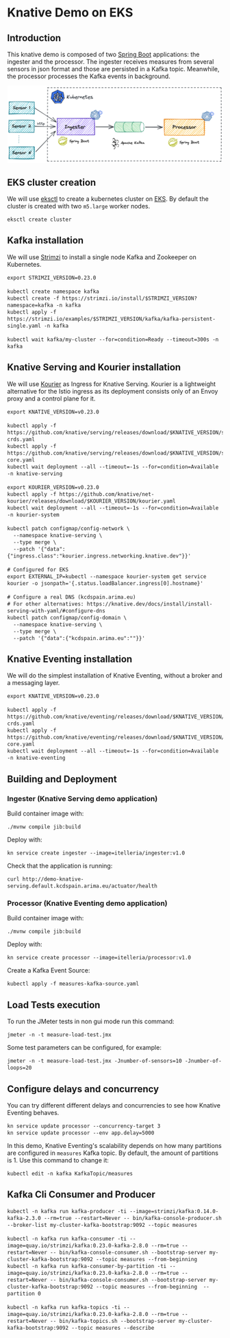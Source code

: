 # Knative Demo on EKS

## Introduction

This knative demo is composed of two [Spring Boot](https://spring.io/projects/spring-boot) applications: the ingester
and the processor. The ingester receives measures from several sensors in json format and those are persisted in a Kafka
topic. Meanwhile, the processor processes the Kafka events in background. 

![Demo Diagram](demo-diagram.png)

## EKS cluster creation

We will use [eksctl](https://eksctl.io) to create a kubernetes cluster on [EKS](https://aws.amazon.com/eks/). By default the cluster is
created with two `m5.large` worker nodes. 

```shell
eksctl create cluster
```

## Kafka installation

We will use [Strimzi](https://strimzi.io/) to install a single node Kafka and Zookeeper on Kubernetes.

```shell
export STRIMZI_VERSION=0.23.0

kubectl create namespace kafka
kubectl create -f https://strimzi.io/install/$STRIMZI_VERSION?namespace=kafka -n kafka
kubectl apply -f https://strimzi.io/examples/$STRIMZI_VERSION/kafka/kafka-persistent-single.yaml -n kafka

kubectl wait kafka/my-cluster --for=condition=Ready --timeout=300s -n kafka
```

## Knative Serving and Kourier installation

We will use [Kourier](https://github.com/knative-sandbox/net-kourier) as Ingress for Knative Serving. Kourier is a 
lightweight alternative for the Istio ingress as its deployment consists only of an Envoy proxy and a control plane for 
it.

```shell
export KNATIVE_VERSION=v0.23.0

kubectl apply -f https://github.com/knative/serving/releases/download/$KNATIVE_VERSION/serving-crds.yaml
kubectl apply -f https://github.com/knative/serving/releases/download/$KNATIVE_VERSION/serving-core.yaml
kubectl wait deployment --all --timeout=-1s --for=condition=Available -n knative-serving

export KOURIER_VERSION=v0.23.0
kubectl apply -f https://github.com/knative/net-kourier/releases/download/$KOURIER_VERSION/kourier.yaml
kubectl wait deployment --all --timeout=-1s --for=condition=Available -n kourier-system

kubectl patch configmap/config-network \
  --namespace knative-serving \
  --type merge \
  --patch '{"data":{"ingress.class":"kourier.ingress.networking.knative.dev"}}'

# Configured for EKS  
export EXTERNAL_IP=kubectl --namespace kourier-system get service kourier -o jsonpath='{.status.loadBalancer.ingress[0].hostname}'

# Configure a real DNS (kcdspain.arima.eu) 
# For other alternatives: https://knative.dev/docs/install/install-serving-with-yaml/#configure-dns
kubectl patch configmap/config-domain \
  --namespace knative-serving \
  --type merge \
  --patch '{"data":{"kcdspain.arima.eu":""}}'
```

## Knative Eventing installation

We will do the simplest installation of Knative Eventing, without a broker and a messaging layer.

```shell
export KNATIVE_VERSION=v0.23.0

kubectl apply -f https://github.com/knative/eventing/releases/download/$KNATIVE_VERSION/eventing-crds.yaml
kubectl apply -f https://github.com/knative/eventing/releases/download/$KNATIVE_VERSION/eventing-core.yaml
kubectl wait deployment --all --timeout=-1s --for=condition=Available -n knative-eventing
```

## Building and Deployment

### Ingester (Knative Serving demo application) 

Build container image with:

```shell
./mvnw compile jib:build
```

Deploy with:

```shell
kn service create ingester --image=itelleria/ingester:v1.0
```

Check that the application is running:

```shell
curl http://demo-knative-serving.default.kcdspain.arima.eu/actuator/health
```

### Processor (Knative Eventing demo application) 

Build container image with:

```shell
./mvnw compile jib:build
```

Deploy with:

```shell
kn service create processor --image=itelleria/processor:v1.0
```

Create a Kafka Event Source:

```shell
kubectl apply -f measures-kafka-source.yaml
```

## Load Tests execution

To run the JMeter tests in non gui mode run this command:

```shell
jmeter -n -t measure-load-test.jmx
```

Some test parameters can be configured, for example:

````shell
jmeter -n -t measure-load-test.jmx -Jnumber-of-sensors=10 -Jnumber-of-loops=20
````

## Configure delays and concurrency

You can try different different delays and concurrencies to see how Knative Eventing behaves.

```shell
kn service update processor --concurrency-target 3
kn service update processor --env app.delay=5000
```

In this demo, Knative Eventing's scalability depends on how many partitions are configured in `measures` Kafka topic. By
default, the amount of partitions is 1. Use this command to change it:

```shell
kubectl edit -n kafka KafkaTopic/measures
```

## Kafka Cli Consumer and Producer

```shell
kubectl -n kafka run kafka-producer -ti --image=strimzi/kafka:0.14.0-kafka-2.3.0 --rm=true --restart=Never -- bin/kafka-console-producer.sh --broker-list my-cluster-kafka-bootstrap:9092 --topic measures

kubectl -n kafka run kafka-consumer -ti --image=quay.io/strimzi/kafka:0.23.0-kafka-2.8.0 --rm=true --restart=Never -- bin/kafka-console-consumer.sh --bootstrap-server my-cluster-kafka-bootstrap:9092 --topic measures --from-beginning
kubectl -n kafka run kafka-consumer-by-partition -ti --image=quay.io/strimzi/kafka:0.23.0-kafka-2.8.0 --rm=true --restart=Never -- bin/kafka-console-consumer.sh --bootstrap-server my-cluster-kafka-bootstrap:9092 --topic measures --from-beginning  --partition 0

kubectl -n kafka run kafka-topics -ti --image=quay.io/strimzi/kafka:0.23.0-kafka-2.8.0 --rm=true --restart=Never -- bin/kafka-topics.sh --bootstrap-server my-cluster-kafka-bootstrap:9092 --topic measures --describe  
```
